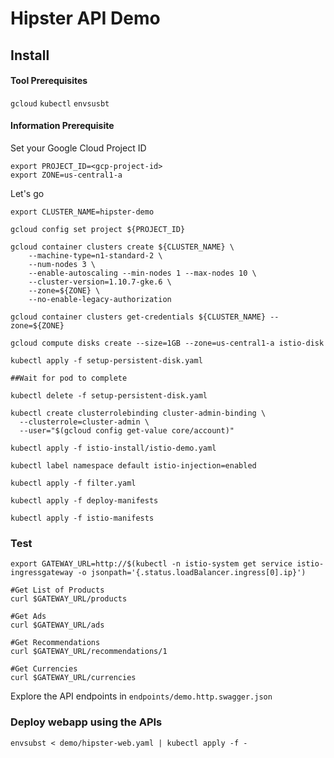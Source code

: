 # Hipster API Demo

## Install 

#### Tool Prerequisites

`gcloud`
`kubectl` 
`envsusbt`

#### Information Prerequisite
Set your Google Cloud Project ID

```
export PROJECT_ID=<gcp-project-id>
export ZONE=us-central1-a	
```

Let's go

```
export CLUSTER_NAME=hipster-demo

gcloud config set project ${PROJECT_ID}

gcloud container clusters create ${CLUSTER_NAME} \
    --machine-type=n1-standard-2 \
    --num-nodes 3 \
    --enable-autoscaling --min-nodes 1 --max-nodes 10 \
    --cluster-version=1.10.7-gke.6 \
    --zone=${ZONE} \
    --no-enable-legacy-authorization

gcloud container clusters get-credentials ${CLUSTER_NAME} --zone=${ZONE}

gcloud compute disks create --size=1GB --zone=us-central1-a istio-disk

kubectl apply -f setup-persistent-disk.yaml

##Wait for pod to complete

kubectl delete -f setup-persistent-disk.yaml

kubectl create clusterrolebinding cluster-admin-binding \
  --clusterrole=cluster-admin \
  --user="$(gcloud config get-value core/account)"

kubectl apply -f istio-install/istio-demo.yaml

kubectl label namespace default istio-injection=enabled

kubectl apply -f filter.yaml

kubectl apply -f deploy-manifests

kubectl apply -f istio-manifests

```

### Test

```
export GATEWAY_URL=http://$(kubectl -n istio-system get service istio-ingressgateway -o jsonpath='{.status.loadBalancer.ingress[0].ip}')

#Get List of Products
curl $GATEWAY_URL/products

#Get Ads
curl $GATEWAY_URL/ads

#Get Recommendations
curl $GATEWAY_URL/recommendations/1

#Get Currencies
curl $GATEWAY_URL/currencies

```
Explore the API endpoints in `endpoints/demo.http.swagger.json`

### Deploy webapp using the APIs
```
envsubst < demo/hipster-web.yaml | kubectl apply -f -
```